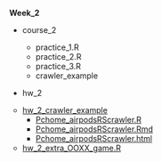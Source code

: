 <p>
  <b>Week_2</b>
</p>
<p>
  <ul type="disc">
    <li>course_2</li>
      <ul type="circle">
        <li>practice_1.R</li>
        <li>practice_2.R</li>
        <li>practice_3.R</li>
        <li>crawler_example</li>
      </ul>
  </ul>
</p>

<p>
  <ul type="disc">
    <li>hw_2</li>
  </ul>
  <ul type="circle">
    <li>
     <a href="https://github.com/crystal320yu/NTU_COOL/tree/master/week_2/hw_2/hw_2_crawler">hw_2_crawler_example</a>
    <ul type = "square"> 
      <li><a href="https://github.com/crystal320yu/NTU_COOL/blob/master/week_2/hw_2/hw_2_crawler/Pchome_airpodsRScrawler.R">Pchome_airpodsRScrawler.R</a></li>
      <li><a href="https://github.com/crystal320yu/NTU_COOL/blob/master/week_2/hw_2/hw_2_crawler/Pchome_airpodsRScrawler.Rmd">Pchome_airpodsRScrawler.Rmd</a></li>
      <li><a href="https://github.com/crystal320yu/NTU_COOL/blob/master/week_2/hw_2/hw_2_crawler/Pchome_airpodsRScrawler.html">Pchome_airpodsRScrawler.html</a></li>
    </ul>
  <li><a href="https://github.com/crystal320yu/NTU_COOL/blob/master/week_2/hw_2/tic_tac_toe.md">hw_2_extra_OOXX_game.R</a></li>
  </ul>
</p>